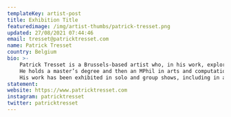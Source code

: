 ```yaml
---
templateKey: artist-post
title: Exhibition Title
featuredimage: /img/artist-thumbs/patrick-tresset.png
updated: 27/08/2021 07:44:46
email: tresset@patricktresset.com
name: Patrick Tresset
country: Belgium
bio: >-
    Patrick Tresset is a Brussels-based artist who, in his work, explores human traits and the aspects of human experience. His work reflects recurrent ideas such as embodiment, passing time/time passing, childhood, conformism, obsessiveness, nervousness, the need for storytelling, and mark-making. He is best known for his performative installations using robotic agents as stylized actors that make marks and for his exploration of the drawing practice using computational systems and robots.
    He holds a master’s degree and then an MPhil in arts and computational technologies from Goldsmiths College London. Aside from his artistic practice, in 2013, he was a senior visiting research fellow at Konstanz University and is currently an adjunct assistant professor at the University of Canberra in the robotics department. 
    His work has been exhibited in solo and group shows, including in association with major museums such as; The Pompidou Center (Paris), Prada Foundation (Milan), Tate Modern (London), V&A, MMCA (Seoul), The Grand Palais (Paris), BOZAR (Brussels), TAM (Beijing), Mcam (Shanghai), Mori Museum (Tokyo). His installations have been awarded prizes and distinctions (Lumens, Ars Electronica, NTAA, Japan Media festival) . His works have featured in numerous media, including;  Art press, Art review,  Beaux art, Frieze, Arte, Form,  Wired, Vice, BBC, DeWelle, Le monde, New York Times.
statement: 
website: https://www.patricktresset.com
instagram: patricktresset
twitter: patricktresset
---
```

